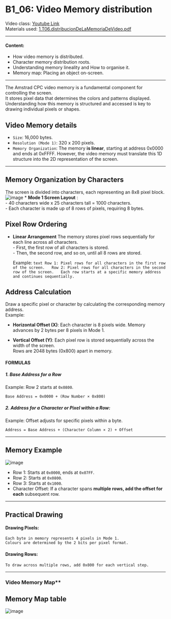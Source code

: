 # B1_06: Video Memory distribution
Video class: [Youtube Link](https://youtu.be/sDFBbLqe3X4)    
Materials used: [ 1.T06.distribucionDeLaMemoriaDeVideo.pdf ](https://github.com/alexandrglm/elearning_tools/blob/e11b767d79b3f5c9a20572a333016694d1feeac4/z80asmmooc/contents/Course/MODULE_1%3ASprite_in_machine_Code/B01_THEORY/B01_materials/1.T06.distribucionDeLaMemoriaDeVideo.pdf)  
***

#### Content:  
- How video memory is distributed.
- Character memory distribution roots.
- Understanding memory lineality and How to organise it.
- Memory map: Placing an object on-screen. 
***

The Amstrad CPC video memory is a fundamental component for controlling the screen.  
It stores pixel data that determines the colors and patterns displayed.  
Understanding how this memory is structured and accessed is key to drawing individual pixels or shapes.  

## Video Memory details
* `Size`: 16,000 bytes.
* `Resolution (Mode 1)`: 320 x 200 pixels.
* `Memory Organization`: The memory **is linear**, starting at address 0x0000 and ends at 0xFFFF. However, the video memory must translate this 1D structure into the 2D representation of the screen.
***

## Memory Organization by Characters
The screen is divided into characters, each representing an 8x8 pixel block.
![image](https://github.com/user-attachments/assets/b84c2d43-3d71-4c7a-bb3a-d2c7dae6aa4f)
    * __Mode 1 Screen Layout__ :  
        - 40 characters wide x 25 characters tall = 1000 characters.  
        - Each character is made up of 8 rows of pixels, requiring 8 bytes.  

## Pixel Row Ordering

* **Linear Arrangement**
   The memory stores pixel rows sequentially for each line across all characters.  
        - First, the first row of all characters is stored.  
        - Then, the second row, and so on, until all 8 rows are stored.  

    Example:
      ```text
        Row 1: Pixel rows for all characters in the first row of the screen.  
        Row 2: Pixel rows for all characters in the second row of the screen.  
        Each row starts at a specific memory address and continues sequentially.  
      ```

## Address Calculation

Draw a specific pixel or character by calculating the corresponding memory address.  
Example:

- **Horizontal Offset (X)**:
  Each character is 8 pixels wide. Memory advances by 2 bytes per 8 pixels in Mode 1.  

- **Vertical Offset (Y)**:
  Each pixel row is stored sequentially across the width of the screen.  
  Rows are 2048 bytes (0x800) apart in memory.  

#### FORMULAS
##### 1. Base Address for a Row
Example: Row 2 starts at `0x0800`.  

```formula
Base Address = 0x0000 + (Row Number × 0x800)  
```
  
##### 2. Address for a Character or Pixel within a Row:  
Example: Offset adjusts for specific pixels within a byte.  

```formula
Address = Base Address + (Character Column × 2) + Offset  
```
***
## Memory Example
![image](https://github.com/user-attachments/assets/2e275a36-cad8-428e-86c3-19109edaec8f)  
* Row 1: Starts at `0x0000`, ends at `0x07FF`.  
* Row 2: Starts at `0x0800`.  
* Row 3: Starts at `0x1000`.  
* Character Offset: If a character spans **multiple rows, add the offset for each** subsequent row.  
***
## Practical Drawing
#### Drawing Pixels:

    Each byte in memory represents 4 pixels in Mode 1.  
    Colours are determined by the 2 bits per pixel format.  

#### Drawing Rows:

    To draw across multiple rows, add 0x800 for each vertical step.  
***
### Video Memory Map**

## Memory Map table
![image](https://github.com/user-attachments/assets/ae857552-41ad-4403-87c3-70b15d22fe58)
